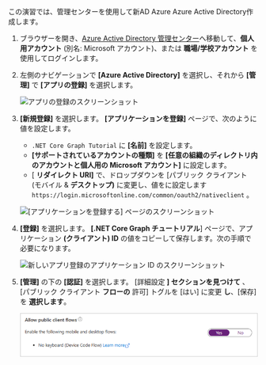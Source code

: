 <!-- markdownlint-disable MD002 MD041 -->

この演習では、管理センターを使用して新AD Azure Azure Active Directory作成します。

1. ブラウザーを開き、[Azure Active Directory 管理センター](https://aad.portal.azure.com)へ移動して、**個人用アカウント** (別名: Microsoft アカウント)、または **職場/学校アカウント** を使用してログインします。

1. 左側のナビゲーションで **[Azure Active Directory]** を選択し、それから **[管理]** で **[アプリの登録]** を選択します。

    ![アプリの登録のスクリーンショット ](./images/aad-portal-app-registrations.png)

1. **[新規登録]** を選択します。 **[アプリケーションを登録]** ページで、次のように値を設定します。

    - `.NET Core Graph Tutorial` に **[名前]** を設定します。
    - **[サポートされているアカウントの種類]** を **[任意の組織のディレクトリ内のアカウントと個人用の Microsoft アカウント]** に設定します。
    - [ **リダイレクト URI]** で、ドロップダウンを [パブリック クライアント (モバイル & **デスクトップ)** に変更し、値をに設定します `https://login.microsoftonline.com/common/oauth2/nativeclient` 。

    ![[アプリケーションを登録する] ページのスクリーンショット](./images/aad-register-an-app.png)

1. **[登録]** を選択します。 **[.NET Core Graph チュートリアル**] ページで、アプリケーション **(クライアント) ID** の値をコピーして保存します。次の手順で必要になります。

    ![新しいアプリ登録のアプリケーション ID のスクリーンショット](./images/aad-application-id.png)

1. **[管理]** の下の **[認証]** を選択します。 [詳細設定 **] セクションを見つけて** 、[パブリック クライアント **フローの** 許可] トグルを [はい] に変更 **し**、[保存] を **選択します**。

    ![[パブリック クライアント フローの許可] トグルのスクリーンショット](./images/aad-default-client-type.png)
